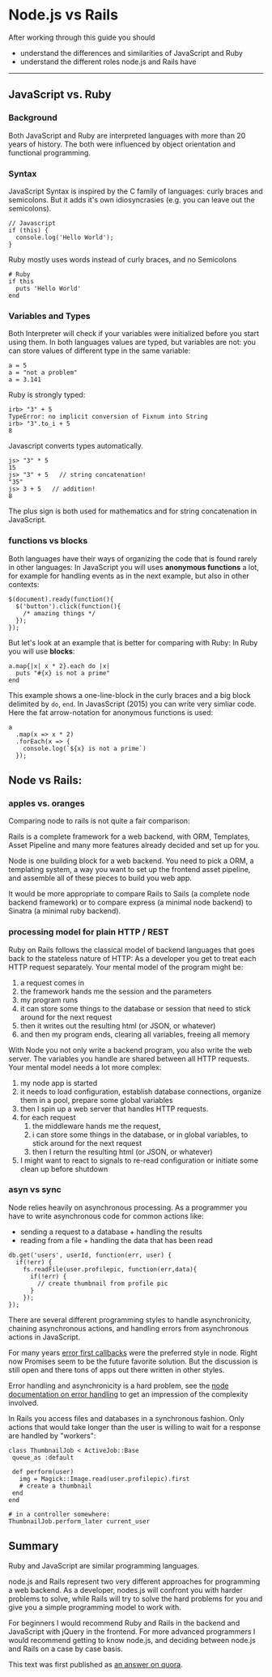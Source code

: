 Node.js vs Rails
=========================

After working through this guide you should

* understand the differences and similarities of JavaScript and Ruby
* understand the different roles node.js and Rails have

-------------------------------------------------------------

JavaScript vs. Ruby
-------------

### Background

Both JavaScript and Ruby are interpreted languages with more than 
20 years of history. The both were influenced by object orientation 
and functional programming.


### Syntax

JavaScript Syntax is inspired by the C family of languages: 
curly braces and semicolons. But it adds it's own idiosyncrasies 
(e.g. you can leave out the semicolons).


```
// Javascript
if (this) {    
  console.log('Hello World');
}
```

Ruby mostly uses words instead of curly braces, and no Semicolons

```
# Ruby
if this        
  puts 'Hello World'
end
```

### Variables and Types

Both Interpreter will check if your variables were initialized before 
you start using them. In both languages values are typed, 
but variables are not: you can store values of different type in the same variable:

```
a = 5
a = "not a problem"
a = 3.141
```

Ruby is strongly typed:

```
irb> "3" + 5
TypeError: no implicit conversion of Fixnum into String
irb> "3".to_i + 5
8
```

Javascript converts types automatically.

```
js> "3" * 5
15
js> "3" + 5   // string concatenation!
"35"
js> 3 + 5   // addition!
8
```


The plus sign is both used for mathematics and for string concatenation in JavaScript.


### functions vs blocks

Both languages have their ways of organizing the code that is found rarely in other languages:
In JavaScript you will uses **anonymous functions** a lot, for example for handling events as in the next example, but also in other contexts:

```
$(document).ready(function(){
  $('button').click(function(){
    /* amazing things */
  });
});
```

But let's look at an example that is better for comparing with Ruby:
In Ruby you will use **blocks**:


```
a.map{|x| x * 2}.each do |x|
  puts "#{x} is not a prime"
end
```

This example shows a one-line-block in the curly braces and a big block 
delimited by `do`, `end`. In JavasScript (2015) you can write very simliar code. 
Here the fat arrow-notation for anonymous functions is used:

```
a  
  .map(x => x * 2)  
  .forEach(x => {    
    console.log(`${x} is not a prime`)  
  });
```


Node vs Rails: 
-----------------------

### apples vs. oranges

Comparing node to rails is not quite a fair comparison:

Rails is a complete framework for a web backend, with ORM, Templates, 
Asset Pipeline and many more features already decided and set up for you.

Node is one building block for a web backend. You need to pick a ORM, 
a templating system, a way you want to set up the frontend asset pipeline, 
and assemble all of these pieces to build you web app.

It would be more appropriate to compare Rails to Sails (a complete node 
backend framework) or to compare express (a minimal node backend) to Sinatra 
(a minimal ruby backend).


### processing model for plain HTTP / REST

Ruby on Rails follows the classical model of backend languages 
that goes back to the stateless nature of HTTP: As a developer 
you get to treat each HTTP request separately. 
Your mental model of the program might be:

1. a request comes in
2. the framework hands me the session and the parameters
3. my program runs
4. it can store some things to the database or session that need to stick around for the next request
5. then it writes out the resulting html (or JSON, or whatever)
6. and then my program ends, clearing all variables, freeing all memory

With Node you not only write a backend program, you also write the 
web server. The variables you handle are shared between all HTTP 
requests. Your mental model needs a lot more complex:

1. my node app is started
2. it needs to load configuration, establish database connections, organize them in a pool, prepare some global variables
3. then I spin up a web server that handles HTTP requests.
4. for each request
    1. the middleware hands me the request,
    2. i can store some things in the database, or in global variables, to stick around for the next request
    3. then I return the resulting html (or JSON, or whatever)
5. I might want to react to signals to re-read configuration or initiate some clean up before shutdown


### asyn vs sync

Node relies heavily on asynchronous processing. As a programmer 
you have to write asynchronous code for common actions like:

* sending a request to a database + handling the results
* reading from a file + handling the data that has been read

```
db.get('users', userId, function(err, user) {
  if(!err) {
    fs.readFile(user.profilepic, function(err,data){
      if(!err) {
        // create thumbnail from profile pic
      }
    });
});
```

There are several different programming styles to handle asynchronicity, 
chaining asynchronous actions, and handling errors from asynchronous 
actions in JavaScript. 

For many years 
[error first callbacks](http://fredkschott.com/post/2014/03/understanding-error-first-callbacks-in-node-js/)
were the preferred style in node. Right now Promises seem to 
be the future favorite solution. But the discussion is still open
and there tons of apps out there written in other styles.

Error handling and asynchronicity is a hard problem, 
see the [node documentation on error handling](https://www.joyent.com/developers/node/design/errors) 
to get an impression of the complexity involved.

In Rails you access files and databases in a synchronous fashion. 
Only actions that would take longer than the user 
is willing to wait for a response are handled by "workers":

```
class ThumbnailJob < ActiveJob::Base
 queue_as :default
 
 def perform(user)
   img = Magick::Image.read(user.profilepic).first
   # create a thumbnail
 end
end 

# in a controller somewhere:
ThumbnailJob.perform_later current_user
```


Summary
---------

Ruby and JavaScript are similar programming languages.

node.js and Rails represent two very different approaches for programming a web backend. 
As a developer, nodes.js will confront you with harder problems to solve, 
while Rails will try to solve the hard problems for you 
and give you a simple programming model to work with.

For beginners I would recommend Ruby and Rails in the backend and 
JavaScript with jQuery in the frontend. For more advanced programmers 
I would recommend getting to know node.js, and deciding between node.js 
and Rails on a case by case basis.

This text was first published as [an answer on quora](https://www.quora.com/Is-Ruby-on-Rails-easier-to-learn-than-Node).
